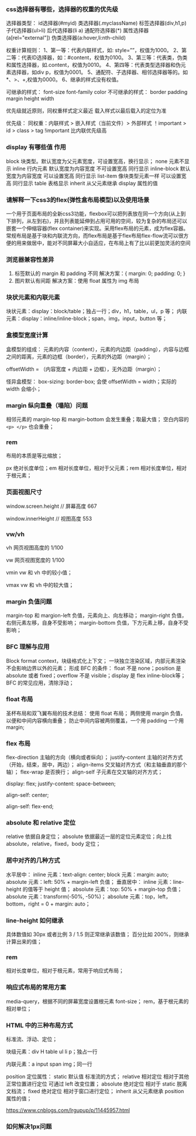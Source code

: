 ### css选择器有哪些，选择器的权重的优先级
选择器类型：
    id选择器(#myid)
    类选择器(.myclassName)
    标签选择器(div,h1,p)
    子代选择器(ul>li)
    后代选择器(li a)
    通配符选择器(*)
    属性选择器(a[rel="external"])
    伪类选择器(a:hover,li:nth-child)
 
权重计算规则：
1、第一等：代表内联样式，如: style=””，权值为1000。
2、第二等：代表ID选择器，如：#content，权值为0100。
3、第三等：代表类，伪类和属性选择器，如.content，权值为0010。
4、第四等：代表类型选择器和伪元素选择器，如div p，权值为0001。
5、通配符、子选择器、相邻选择器等的。如*、>、+,权值为0000。
6、继承的样式没有权值。

可继承的样式： font-size font-family color
不可继承的样式： border padding margin height width

优先级就近原则，同权重样式定义最近
载入样式以最后载入的定位为准

优先级：
    同权重：内联样式 > 嵌入样式（当前文件）> 外部样式
    ！important > id > class > tag
    !important 比内联优先级高

### display 有哪些值 作用
block 块类型。默认宽度为父元素宽度，可设置宽高，换行显示；
none 元素不显示
inline 行内元素 默认宽度为内容宽度 不可设置宽高 同行显示
inline-block 默认宽度为内容宽度 可以设置宽高 同行显示
list-item 像块类型元素一样 可以设置宽高 同行显示
table 表格显示
inherit 从父元素继承 display 属性的值

### 请解释一下css3的flex(弹性盒布局模型)以及使用场景
一个用于页面布局的全新css3功能，flexbox可以把列表放在同一个方向(从上到下排列，从左到右)，并且列表能延伸到占用可用的空间，较为复杂的布局还可以嵌套一个伸缩容器(flex container)来实现。采用flex布局的元素，成为flex容器。常规布局是基于块和内联流方向，而flex布局是基于flex布局flex-flow流可以很方便的用来做居中，能对不同屏幕大小自适应，在布局上有了比以前更加灵活的空间

### 浏览器兼容性差异
1. 标签默认的 margin 和 padding 不同
解决方案：{ margin: 0; padding: 0; }
2. 图片默认有间距
解决方案：使用 float 属性为 img 布局

### 块状元素和内联元素
块状元素：display：block/table；独占一行；div，h1，table，ul，p 等；
内联元素：display：inline/inline-block；span，img，input，button 等；

### 盒模型宽度计算
盒模型的组成：
    元素的内容（content），元素的内边距（padding），内容与边框之间的距离，元素的边框（border），元素的外边距（margin）；

offsetWidth = （内容宽度 + 内边距 + 边框），无外边距（margin）；

怪异盒模型：
    box-sizing: border-box; 会使 offsetWidth = width；实际的 width 会缩小；

### margin 纵向重叠（塌陷）问题
相邻元素的 margin-top 和 margin-bottom 会发生重叠；取最大值；
空白内容的 `<p> </p>` 也会重叠；

### rem
布局的本质是等比缩放；

px 绝对长度单位；em 相对长度单位，相对于父元素；rem 相对长度单位，相对于根元素；

### 页面视图尺寸
window.screen.height // 屏幕高度 667

window.innerHeight  // 视图高度 553

### vw/vh
vh 网页视图高度的 1/100

vw 网页视图宽度的 1/100

vmin vw 和 vh 中的较小值；

vmax vw 和 vh 中的较大值；

### margin 负值问题
margin-top 和 margion-left 负值，元素向上、向左移动；
margin-right 负值，右侧元素左移，自身不受影响；
margin-bottom 负值，下方元素上移，自身不受影响；

### BFC 理解与应用
Block format context，块级格式化上下文；
一块独立渲染区域，内部元素渲染不会影响边界以外的元素；
形成 BFC 的条件：
    float 不是 none；position 是 absolute 或者 fixed；overflow 不是 visible；display 是 flex inline-block等；
BFC 的常见应用，清除浮动；

### float 布局
圣杯布局和双飞翼布局的技术总结：
    使用 float 布局；
    两侧使用 margin 负值，以便和中间内容横向重叠；
    防止中间内容被两侧覆盖，一个用 padding 一个用 margin;
### flex 布局
flex-direction 主轴的方向（横向或者纵向）；
justify-content 主轴的对齐方式（开始，结束，居中，两边）；
align-items 交叉轴对齐方式（和主轴垂直的那个轴）；
flex-wrap 是否换行；
align-self 子元素在交叉轴的对齐方式；

display: flex;
justify-content: space-between;

align-self: center;

align-self: flex-end;

### absolute 和 relative 定位
relative 依据自身定位；
absolute 依据最近一层的定位元素定位；向上找 absolute，relative，fixed，body 定位；

### 居中对齐的几种方式
水平居中：
    inline 元素：text-align: center;
    block 元素：margin: auto;
    absolute 元素：left: 50% + margin-left 负值；
垂直居中：
    inline 元素：line-height 的值等于 height 值；
    absolute 元素：top: 50% + margin-top 负值；
    absolute 元素：transform(-50%, -50%)；
    absolute 元素：top，left，bottom，right = 0 + margin: auto；

### line-height 如何继承
具体数值如 30px 或者比例 3 / 1.5 则正常继承该数值；
百分比如 200%，则继承计算出来的值；

### rem
相对长度单位，相对于根元素，常用于响应式布局；

### 响应式布局的常用方案
media-query，根据不同的屏幕宽度设置根元素 font-size；
rem，基于根元素的相对单位；

### HTML 中的三种布局方式
标准流、浮动、定位；

块级元素：div H table ul li p；独占一行

内联元素：a input span img；同一行

position 定位属性：
    static 默认值 标准流的方式；
    relative 相对定位 相对于其他正常位置进行定位 可通过 left 改变位置；
    absolute 绝对定位 相对于 static 脱离文档流；
    fixed 绝对定位 相对于窗口进行定位；
    inherit 从父元素继承 position 属性的值；

https://www.cnblogs.com/lrgupup/p/11445957.html

### 如何解决1px问题